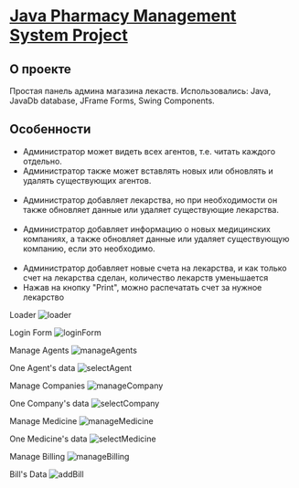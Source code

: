<p align="left">
    <h1><u>Java Pharmacy Management System Project</u></h1>
</p>

## О проекте

Простая панель админа магазина лекаств. Использовались: Java, JavaDb database, JFrame Forms, Swing Components.

## Особенности
<ul>
    <li>Администратор может видеть всех агентов, т.е. читать каждого отдельно. </li>
    <li>Администратор также может вставлять новых или обновлять и удалять существующих агентов. </li>
<br>
    <li>Администратор добавляет лекарства, но при необходимости он также обновляет данные или удаляет существующие лекарства. </li>
<br>
    <li>Администратор добавляет информацию о новых медицинских компаниях, а также обновляет данные или удаляет существующую компанию, если это необходимо.</li>
    <br>
    <li>Администратор добавляет новые счета на лекарства, и как только счет на лекарства сделан, количество лекарств уменьшается</li>
    <li>Нажав на кнопку "Print", можно распечатать счет за нужное лекарство</li>
</ul>

Loader
![loader](https://user-images.githubusercontent.com/72461048/120349020-05387580-c2fe-11eb-9a16-9600ff06b480.png)

Login Form
![loginForm](https://user-images.githubusercontent.com/72461048/120349130-226d4400-c2fe-11eb-847a-03a00fce5733.png)

Manage Agents
![manageAgents](https://user-images.githubusercontent.com/72461048/120349406-63655880-c2fe-11eb-8030-7f6b3ba1e112.png)

One Agent's data
![selectAgent](https://user-images.githubusercontent.com/72461048/120349621-8b54bc00-c2fe-11eb-9b0d-dfe4ac21e493.png)

Manage Companies
![manageCompany](https://user-images.githubusercontent.com/72461048/120349754-aaebe480-c2fe-11eb-9d35-27398b5e9a16.png)


One Company's data
![selectCompany](https://user-images.githubusercontent.com/72461048/120349819-b7703d00-c2fe-11eb-84c2-57adeb741040.png)


Manage Medicine
![manageMedicine](https://user-images.githubusercontent.com/72461048/120349875-c2c36880-c2fe-11eb-9aee-2a2a6c420316.png)

One Medicine's data
![selectMedicine](https://user-images.githubusercontent.com/72461048/120349932-d1118480-c2fe-11eb-9adc-6c64fea26c61.png)

Manage Billing
![manageBilling](https://user-images.githubusercontent.com/72461048/120350096-f56d6100-c2fe-11eb-8743-1a6f9c063246.png)

Bill's Data
![addBill](https://user-images.githubusercontent.com/72461048/120350132-fdc59c00-c2fe-11eb-9db1-ef0123f08312.png)


